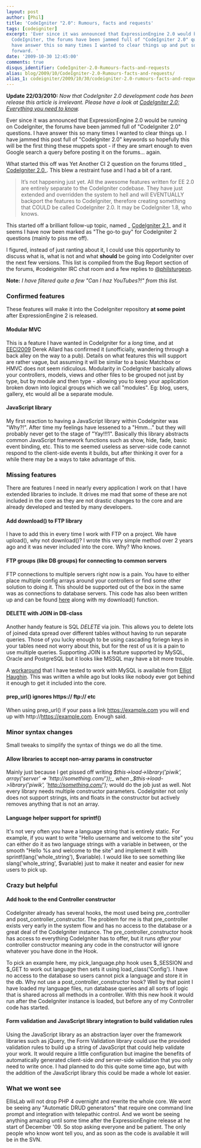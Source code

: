 ```yaml
---
layout: post
author: [Phil]
title: 'CodeIgniter "2.0": Rumours, facts and requests'
tags: [codeigniter]
excerpt: 'Ever since it was announced that ExpressionEngine 2.0 would be running on
  CodeIgniter, the forums have been jammed full of "CodeIgniter 2.0" questions. I
  have answer this so many times I wanted to clear things up and put some useful suggestions
  forward. '
date: '2009-10-30 12:45:00'
comments: true
disqus_identifier: CodeIgniter-2.0-Rumours-facts-and-requests
alias: blog/2009/10/CodeIgniter-2.0-Rumours-facts-and-requests/
alias_1: codeigniter/2009/10/30/codeigniter-2.0-rumours-facts-and-requests/
---
```


**Update 22/03/2010:** _Now that CodeIgniter 2.0 development code has been release this article is irrelevant. Please have a look at [CodeIgniter 2.0: Everything you need to know](/blog/2010/03/codeigniter-2)._

Ever since it was announced that ExpressionEngine 2.0 would be running on CodeIgniter, the forums have been jammed full of "CodeIgniter 2.0" questions. I have answer this so many times I wanted to clear things up. I have jammed this post full of "CodeIgniter 2.0" keywords so hopefully this will be the first thing these muppets spot - if they are smart enough to even Google search a query before posting it on the forums... again.

What started this off was Yet Another CI 2 question on the forums titled _ [CodeIgniter 2.0](http://codeigniter.com/forums/viewthread/133529/)_. This blew a restraint fuse and I had a bit of a rant.

> It’s not happening just yet. All the awesome features written for EE 2.0 are entirely separate to the CodeIgniter codebase. They have just extended and overridden the system to hell and will EVENTUALLY backport the features to CodeIgniter, therefore creating something that COULD be called CodeIgniter 2.0. It may be CodeIgniter 1.8, who knows.

This started off a brilliant follow-up topic, named _ [CodeIgniter 2.1](http://codeigniter.com/forums/viewthread/133546/)_ and it seems I have now been marked as "The go-to guy" for CodeIgniter 2 questions (mainly to piss me off).

I figured, instead of just ranting about it, I could use this opportunity to discuss what is, what is not and what **should** be going into CodeIgniter over the next few versions. This list is compiled from the Bug Report section of the forums, #codeigniter IRC chat room and a few replies to [@philsturgeon](http://twitter.com/philsturgeon).

**Note:** _I have filtered quite a few "Can I haz YouTubes?!" from this list._

### Confirmed features

These features will make it into the CodeIgniter repository **at some point** after ExpressionEngine 2 is released.

#### Modular MVC

This is a feature I have wanted in CodeIgniter for a _long_ time, and at [EECI2009](http://eeci2009.com/) Derek Allard has confirmed it (unofficially, wandering through a back alley on the way to a pub). Details on what features this will support are rather vague, but assuming it will be similar to a basic Matchbox or HMVC does not seem ridiculous. Modularity in CodeIgniter basically allows your controllers, models, views and other files to be grouped not just by type, but by module and then type - allowing you to keep your application broken down into logical groups which we call "modules". Eg: blog, users, gallery, etc would all be a separate module.

#### JavaScript library

My first reaction to having a JavaScript library within CodeIgniter was "Why?!". After time my feelings have lessened to a "Hmm..." but they will probably never get to the stage of "Yay!!!1". Basically this library abstracts common JavaScript framework functions such as show, hide, fade, basic event binding, etc. This to me seemed useless as server-side code cannot respond to the client-side events it builds, but after thinking it over for a while there may be a ways to take advantage of this.

### Missing features

There are features I need in nearly every application I work on that I have extended libraries to include. It drives me mad that some of these are not included in the core as they are not drastic changes to the core and are already developed and tested by many developers.

#### Add download() to FTP library

I have to add this in every time I work with FTP on a project. We have upload(), why not download()? I wrote this very simple method over 2 years ago and it was never included into the core. Why? Who knows.

#### FTP groups (like DB groups) for connecting to common servers

FTP connections to multiple servers right now is a pain. You have to either place multiple config arrays around your controllers or find some other solution to doing it. This should be supported out of the box in the same was as connections to database servers. This code has also been written up and can be found [here](http://codeigniter.com/forums/viewthread/57498/) along with my download() function.

#### DELETE with JOIN in DB-class

Another handy feature is SQL _DELETE_ via join. This allows you to delete lots of joined data spread over different tables without having to run separate queries. Those of you lucky enough to be using cascading foriegn keys in your tables need not worry about this, but for the rest of us it is a pain to use multiple queries. Supporting JOIN is a feature supported by MySQL, Oracle and PostgreSQL but it looks like MSSQL may have a bit more trouble.

A [workaround](http://codeigniter.com/forums/viewreply/366063/) that I have tested to work with MySQL is available from [Elliot Haughin](http://www.haughin.com/). This was written a while ago but looks like nobody ever got behind it enough to get it included into the core.

#### prep\_url() ignores https:// ftp:// etc

When using prep\_url() if your pass a link https://example.com you will end up with http://https://example.com. Enough said.

### Minor syntax changes

Small tweaks to simplify the syntax of things we do all the time.

#### Allow libraries to accept non-array params in constructor

Mainly just because I get pissed off writing _$this->load->library('piwik', array('server' => 'http://something.com/'));_ when _$this->load->library('piwik', 'http://something.com/');_ would do the job just as well. Not every library needs multiple constructor parameters. CodeIgniter not only does not support strings, ints and floats in the constructor but actively removes anything that is not an array.

#### Language helper support for sprintf()

It's not very often you have a language string that is entirely static. For example, if you want to write "Hello username and welcome to the site" you can either do it as two language strings with a variable in between, or the smooth "Hello %s and welcome to the site" and implement it with sprintf(lang('whole\_string'), $variable). I would like to see something like slang('whole\_string', $variable) just to make it neater and easier for new users to pick up.

### Crazy but helpful

#### Add hook to the end Controller constructor

CodeIgniter already has several hooks, the most used being pre\_controller and post\_controller\_constructor. The problem for me is that pre\_controller exists very early in the system flow and has no access to the database or a great deal of the CodeIgniter instance. The pre\_controller\_constructor hook has access to everything CodeIgniter has to offer, but it runs _after_ your controller constructor meaning any code in the constructor will ignore whatever you have done in the Hook.

To pick an example here, my pick\_language.php hook uses $\_SESSION and $\_GET to work out language then sets it using load\_class('Config'). I have no access to the database so users cannot pick a language and store it in the db. Why not use a post\_controller\_constructor hook? Well by that point I have loaded my language files, run database queries and all sorts of logic that is shared across all methods in a controller. With this new hook it would run after the CodeIgniter instance is loaded, but before any of my Controller code has started.

#### Form validation and JavaScript library integration to build validation rules

Using the JavaScript library as an abstraction layer over the framework libraries such as jQuery, the Form Validation library could use the provided validation rules to build up a string of JavaScript that could help validate your work. It would require a little configuration but imagine the benefits of automatically generated client-side _and_ server-side validation that you only need to write once. I had planned to do this quite some time ago, but with the addition of the JavaScript library this could be made a whole lot easier.

### What we wont see

EllisLab will not drop PHP 4 overnight and rewrite the whole core. We wont be seeing any "Automatic DRUD generators" that require one command line prompt and integration with telepathic control. And we wont be seeing anything amazing until some time after the ExpressionEngine release at he start of December '09. So stop asking everyone and be patient. The only people who know wont tell you, and as soon as the code is available it will be in the SVN.
